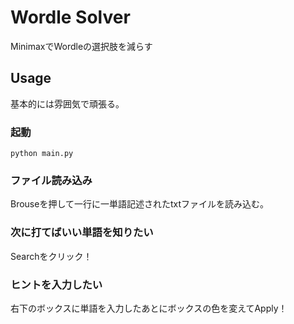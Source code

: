# Wordle Solver
MinimaxでWordleの選択肢を減らす

## Usage

基本的には雰囲気で頑張る。

### 起動
```
python main.py
```

### ファイル読み込み
Brouseを押して一行に一単語記述されたtxtファイルを読み込む。

### 次に打てばいい単語を知りたい
Searchをクリック！

### ヒントを入力したい
右下のボックスに単語を入力したあとにボックスの色を変えてApply！
